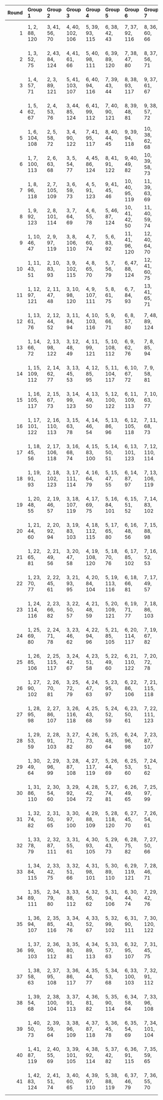 |   Round | Group 1         | Group 2         | Group 3         | Group 4         | Group 5         | Group 6         | Group 7         | Group 8          | Group 9          | Group 10         | Group 11         | Group 12         | Group 13         | Group 14         | Group 15         | Group 16         | Group 17         | Group 18         | Group 19         | Group 20         | Group 21         | Group 22         | Group 23         | Group 24         | Group 25         | Group 26         | Group 27         | Group 28         | Group 29         | Group 30         | Group 31         |
|--------:|:----------------|:----------------|:----------------|:----------------|:----------------|:----------------|:----------------|:-----------------|:-----------------|:-----------------|:-----------------|:-----------------|:-----------------|:-----------------|:-----------------|:-----------------|:-----------------|:-----------------|:-----------------|:-----------------|:-----------------|:-----------------|:-----------------|:-----------------|:-----------------|:-----------------|:-----------------|:-----------------|:-----------------|:-----------------|:-----------------|
|       1 | 1, 2, 88, 120   | 3, 41, 56, 70   | 4, 40, 102, 106 | 5, 39, 93, 115  | 6, 38, 42, 43   | 7, 37, 92, 116  | 8, 36, 60, 66   | 9, 35, 98, 110   | 10, 34, 48, 78   | 11, 33, 46, 80   | 12, 32, 55, 71   | 13, 31, 103, 105 | 14, 30, 94, 114  | 15, 29, 85, 123  | 16, 28, 50, 76   | 17, 27, 59, 67   | 18, 26, 99, 109  | 19, 25, 90, 118  | 20, 24, 45, 81   | 21, 23, 54, 72   | 22, 63, 104, 124 | 44, 82, 97, 111  | 47, 79, 83, 84   | 49, 77, 101, 107 | 51, 75, 89, 119  | 52, 74, 87, 121  | 53, 73, 96, 112  | 57, 69, 91, 117  | 58, 68, 100, 108 | 61, 65, 86, 122  | 62, 64, 95, 113  |
|       2 | 1, 3, 52, 75    | 2, 43, 84, 124  | 4, 41, 61, 66   | 5, 40, 98, 111  | 6, 39, 89, 120  | 7, 38, 47, 80   | 8, 37, 56, 71   | 9, 36, 103, 106  | 10, 35, 94, 115  | 11, 34, 83, 85   | 12, 33, 51, 76   | 13, 32, 60, 67   | 14, 31, 58, 69   | 15, 30, 90, 119  | 16, 29, 46, 81   | 17, 28, 96, 113  | 18, 27, 63, 64   | 19, 26, 95, 114  | 20, 25, 86, 123  | 21, 24, 50, 77   | 22, 23, 100, 109 | 42, 44, 93, 116  | 45, 82, 102, 107 | 48, 79, 88, 121  | 49, 78, 97, 112  | 53, 74, 92, 117  | 54, 73, 101, 108 | 55, 72, 99, 110  | 57, 70, 87, 122  | 59, 68, 104, 105 | 62, 65, 91, 118  |
|       3 | 1, 4, 57, 71    | 2, 3, 89, 121   | 5, 41, 103, 107 | 6, 40, 94, 116  | 7, 39, 43, 44   | 8, 38, 93, 117  | 9, 37, 61, 67   | 10, 36, 99, 111  | 11, 35, 49, 79   | 12, 34, 47, 81   | 13, 33, 56, 72   | 14, 32, 104, 106 | 15, 31, 95, 115  | 16, 30, 83, 86   | 17, 29, 51, 77   | 18, 28, 60, 68   | 19, 27, 100, 110 | 20, 26, 91, 119  | 21, 25, 46, 82   | 22, 24, 55, 73   | 23, 64, 105, 124 | 42, 45, 98, 112  | 48, 80, 84, 85   | 50, 78, 102, 108 | 52, 76, 90, 120  | 53, 75, 88, 122  | 54, 74, 97, 113  | 58, 70, 92, 118  | 59, 69, 101, 109 | 62, 66, 87, 123  | 63, 65, 96, 114  |
|       4 | 1, 5, 62, 67    | 2, 4, 53, 76    | 3, 44, 85, 124  | 6, 41, 99, 112  | 7, 40, 90, 121  | 8, 39, 48, 81   | 9, 38, 57, 72   | 10, 37, 104, 107 | 11, 36, 95, 116  | 12, 35, 84, 86   | 13, 34, 52, 77   | 14, 33, 61, 68   | 15, 32, 59, 70   | 16, 31, 91, 120  | 17, 30, 47, 82   | 18, 29, 97, 114  | 19, 28, 64, 65   | 20, 27, 96, 115  | 21, 26, 83, 87   | 22, 25, 51, 78   | 23, 24, 101, 110 | 42, 46, 103, 108 | 43, 45, 94, 117  | 49, 80, 89, 122  | 50, 79, 98, 113  | 54, 75, 93, 118  | 55, 74, 102, 109 | 56, 73, 100, 111 | 58, 71, 88, 123  | 60, 69, 105, 106 | 63, 66, 92, 119  |
|       5 | 1, 6, 104, 108  | 2, 5, 58, 72    | 3, 4, 90, 122   | 7, 41, 95, 117  | 8, 40, 44, 45   | 9, 39, 94, 118  | 10, 38, 62, 68  | 11, 37, 100, 112 | 12, 36, 50, 80   | 13, 35, 48, 82   | 14, 34, 57, 73   | 15, 33, 105, 107 | 16, 32, 96, 116  | 17, 31, 84, 87   | 18, 30, 52, 78   | 19, 29, 61, 69   | 20, 28, 101, 111 | 21, 27, 92, 120  | 22, 26, 42, 47   | 23, 25, 56, 74   | 24, 65, 106, 124 | 43, 46, 99, 113  | 49, 81, 85, 86   | 51, 79, 103, 109 | 53, 77, 91, 121  | 54, 76, 89, 123  | 55, 75, 98, 114  | 59, 71, 93, 119  | 60, 70, 102, 110 | 63, 67, 83, 88   | 64, 66, 97, 115  |
|       6 | 1, 7, 100, 113  | 2, 6, 63, 68    | 3, 5, 54, 77    | 4, 45, 86, 124  | 8, 41, 91, 122  | 9, 40, 49, 82   | 10, 39, 58, 73  | 11, 38, 105, 108 | 12, 37, 96, 117  | 13, 36, 85, 87   | 14, 35, 53, 78   | 15, 34, 62, 69   | 16, 33, 60, 71   | 17, 32, 92, 121  | 18, 31, 42, 48   | 19, 30, 98, 115  | 20, 29, 65, 66   | 21, 28, 97, 116  | 22, 27, 84, 88   | 23, 26, 52, 79   | 24, 25, 102, 111 | 43, 47, 104, 109 | 44, 46, 95, 118  | 50, 81, 90, 123  | 51, 80, 99, 114  | 55, 76, 94, 119  | 56, 75, 103, 110 | 57, 74, 101, 112 | 59, 72, 83, 89   | 61, 70, 106, 107 | 64, 67, 93, 120  |
|       7 | 1, 8, 96, 118   | 2, 7, 105, 109  | 3, 6, 59, 73    | 4, 5, 91, 123   | 9, 41, 45, 46   | 10, 40, 95, 119 | 11, 39, 63, 69  | 12, 38, 101, 113 | 13, 37, 51, 81   | 14, 36, 42, 49   | 15, 35, 58, 74   | 16, 34, 106, 108 | 17, 33, 97, 117  | 18, 32, 85, 88   | 19, 31, 53, 79   | 20, 30, 62, 70   | 21, 29, 102, 112 | 22, 28, 93, 121  | 23, 27, 43, 48   | 24, 26, 57, 75   | 25, 66, 107, 124 | 44, 47, 100, 114 | 50, 82, 86, 87   | 52, 80, 104, 110 | 54, 78, 92, 122  | 55, 77, 83, 90   | 56, 76, 99, 115  | 60, 72, 94, 120  | 61, 71, 103, 111 | 64, 68, 84, 89   | 65, 67, 98, 116  |
|       8 | 1, 9, 92, 123   | 2, 8, 101, 114  | 3, 7, 64, 69    | 4, 6, 55, 78    | 5, 46, 87, 124  | 10, 41, 42, 50  | 11, 40, 59, 74  | 12, 39, 106, 109 | 13, 38, 97, 118  | 14, 37, 86, 88   | 15, 36, 54, 79   | 16, 35, 63, 70   | 17, 34, 61, 72   | 18, 33, 93, 122  | 19, 32, 43, 49   | 20, 31, 99, 116  | 21, 30, 66, 67   | 22, 29, 98, 117  | 23, 28, 85, 89   | 24, 27, 53, 80   | 25, 26, 103, 112 | 44, 48, 105, 110 | 45, 47, 96, 119  | 51, 82, 83, 91   | 52, 81, 100, 115 | 56, 77, 95, 120  | 57, 76, 104, 111 | 58, 75, 102, 113 | 60, 73, 84, 90   | 62, 71, 107, 108 | 65, 68, 94, 121  |
|       9 | 1, 10, 46, 47   | 2, 9, 97, 119   | 3, 8, 106, 110  | 4, 7, 60, 74    | 5, 6, 83, 92    | 11, 41, 96, 120 | 12, 40, 64, 70  | 13, 39, 102, 114 | 14, 38, 52, 82   | 15, 37, 43, 50   | 16, 36, 59, 75   | 17, 35, 107, 109 | 18, 34, 98, 118  | 19, 33, 86, 89   | 20, 32, 54, 80   | 21, 31, 63, 71   | 22, 30, 103, 113 | 23, 29, 94, 122  | 24, 28, 44, 49   | 25, 27, 58, 76   | 26, 67, 108, 124 | 42, 51, 87, 88   | 45, 48, 101, 115 | 53, 81, 105, 111 | 55, 79, 93, 123  | 56, 78, 84, 91   | 57, 77, 100, 116 | 61, 73, 95, 121  | 62, 72, 104, 112 | 65, 69, 85, 90   | 66, 68, 99, 117  |
|      10 | 1, 11, 43, 51   | 2, 10, 83, 93   | 3, 9, 102, 115  | 4, 8, 65, 70    | 5, 7, 56, 79    | 6, 47, 88, 124  | 12, 41, 60, 75  | 13, 40, 107, 110 | 14, 39, 98, 119  | 15, 38, 87, 89   | 16, 37, 55, 80   | 17, 36, 64, 71   | 18, 35, 62, 73   | 19, 34, 94, 123  | 20, 33, 44, 50   | 21, 32, 100, 117 | 22, 31, 67, 68   | 23, 30, 99, 118  | 24, 29, 86, 90   | 25, 28, 54, 81   | 26, 27, 104, 113 | 42, 52, 84, 92   | 45, 49, 106, 111 | 46, 48, 97, 120  | 53, 82, 101, 116 | 57, 78, 96, 121  | 58, 77, 105, 112 | 59, 76, 103, 114 | 61, 74, 85, 91   | 63, 72, 108, 109 | 66, 69, 95, 122  |
|      11 | 1, 12, 97, 121  | 2, 11, 47, 48   | 3, 10, 98, 120  | 4, 9, 107, 111  | 5, 8, 61, 75    | 6, 7, 84, 93    | 13, 41, 65, 71  | 14, 40, 103, 115 | 15, 39, 42, 53   | 16, 38, 44, 51   | 17, 37, 60, 76   | 18, 36, 108, 110 | 19, 35, 99, 119  | 20, 34, 87, 90   | 21, 33, 55, 81   | 22, 32, 64, 72   | 23, 31, 104, 114 | 24, 30, 95, 123  | 25, 29, 45, 50   | 26, 28, 59, 77   | 27, 68, 109, 124 | 43, 52, 88, 89   | 46, 49, 102, 116 | 54, 82, 106, 112 | 56, 80, 83, 94   | 57, 79, 85, 92   | 58, 78, 101, 117 | 62, 74, 96, 122  | 63, 73, 105, 113 | 66, 70, 86, 91   | 67, 69, 100, 118 |
|      12 | 1, 13, 61, 76   | 2, 12, 44, 52   | 3, 11, 84, 94   | 4, 10, 103, 116 | 5, 9, 66, 71    | 6, 8, 57, 80    | 7, 48, 89, 124  | 14, 41, 108, 111 | 15, 40, 99, 120  | 16, 39, 88, 90   | 17, 38, 56, 81   | 18, 37, 65, 72   | 19, 36, 63, 74   | 20, 35, 83, 95   | 21, 34, 45, 51   | 22, 33, 101, 118 | 23, 32, 68, 69   | 24, 31, 100, 119 | 25, 30, 87, 91   | 26, 29, 55, 82   | 27, 28, 105, 114 | 42, 54, 102, 117 | 43, 53, 85, 93   | 46, 50, 107, 112 | 47, 49, 98, 121  | 58, 79, 97, 122  | 59, 78, 106, 113 | 60, 77, 104, 115 | 62, 75, 86, 92   | 64, 73, 109, 110 | 67, 70, 96, 123  |
|      13 | 1, 14, 66, 72   | 2, 13, 98, 122  | 3, 12, 48, 49   | 4, 11, 99, 121  | 5, 10, 108, 112 | 6, 9, 62, 76    | 7, 8, 85, 94    | 15, 41, 104, 116 | 16, 40, 43, 54   | 17, 39, 45, 52   | 18, 38, 61, 77   | 19, 37, 109, 111 | 20, 36, 100, 120 | 21, 35, 88, 91   | 22, 34, 56, 82   | 23, 33, 65, 73   | 24, 32, 105, 115 | 25, 31, 83, 96   | 26, 30, 46, 51   | 27, 29, 60, 78   | 28, 69, 110, 124 | 42, 55, 107, 113 | 44, 53, 89, 90   | 47, 50, 103, 117 | 57, 81, 84, 95   | 58, 80, 86, 93   | 59, 79, 102, 118 | 63, 75, 97, 123  | 64, 74, 106, 114 | 67, 71, 87, 92   | 68, 70, 101, 119 |
|      14 | 1, 15, 109, 112 | 2, 14, 62, 77   | 3, 13, 45, 53   | 4, 12, 85, 95   | 5, 11, 104, 117 | 6, 10, 67, 72   | 7, 9, 58, 81    | 8, 49, 90, 124   | 16, 41, 100, 121 | 17, 40, 89, 91   | 18, 39, 57, 82   | 19, 38, 66, 73   | 20, 37, 64, 75   | 21, 36, 84, 96   | 22, 35, 46, 52   | 23, 34, 102, 119 | 24, 33, 69, 70   | 25, 32, 101, 120 | 26, 31, 88, 92   | 27, 30, 42, 56   | 28, 29, 106, 115 | 43, 55, 103, 118 | 44, 54, 86, 94   | 47, 51, 108, 113 | 48, 50, 99, 122  | 59, 80, 98, 123  | 60, 79, 107, 114 | 61, 78, 105, 116 | 63, 76, 87, 93   | 65, 74, 110, 111 | 68, 71, 83, 97   |
|      15 | 1, 16, 105, 117 | 2, 15, 67, 73   | 3, 14, 99, 123  | 4, 13, 49, 50   | 5, 12, 100, 122 | 6, 11, 109, 113 | 7, 10, 63, 77   | 8, 9, 86, 95     | 17, 41, 44, 55   | 18, 40, 46, 53   | 19, 39, 62, 78   | 20, 38, 110, 112 | 21, 37, 101, 121 | 22, 36, 89, 92   | 23, 35, 42, 57   | 24, 34, 66, 74   | 25, 33, 106, 116 | 26, 32, 84, 97   | 27, 31, 47, 52   | 28, 30, 61, 79   | 29, 70, 111, 124 | 43, 56, 108, 114 | 45, 54, 90, 91   | 48, 51, 104, 118 | 58, 82, 85, 96   | 59, 81, 87, 94   | 60, 80, 103, 119 | 64, 76, 83, 98   | 65, 75, 107, 115 | 68, 72, 88, 93   | 69, 71, 102, 120 |
|      16 | 1, 17, 101, 122 | 2, 16, 110, 113 | 3, 15, 63, 78   | 4, 14, 46, 54   | 5, 13, 86, 96   | 6, 12, 105, 118 | 7, 11, 68, 73   | 8, 10, 59, 82    | 9, 50, 91, 124   | 18, 41, 90, 92   | 19, 40, 42, 58   | 20, 39, 67, 74   | 21, 38, 65, 76   | 22, 37, 85, 97   | 23, 36, 47, 53   | 24, 35, 103, 120 | 25, 34, 70, 71   | 26, 33, 102, 121 | 27, 32, 89, 93   | 28, 31, 43, 57   | 29, 30, 107, 116 | 44, 56, 104, 119 | 45, 55, 87, 95   | 48, 52, 109, 114 | 49, 51, 100, 123 | 60, 81, 83, 99   | 61, 80, 108, 115 | 62, 79, 106, 117 | 64, 77, 88, 94   | 66, 75, 111, 112 | 69, 72, 84, 98   |
|      17 | 1, 18, 45, 56   | 2, 17, 106, 118 | 3, 16, 68, 74   | 4, 15, 83, 100  | 5, 14, 50, 51   | 6, 13, 101, 123 | 7, 12, 110, 114 | 8, 11, 64, 78    | 9, 10, 87, 96    | 19, 41, 47, 54   | 20, 40, 63, 79   | 21, 39, 111, 113 | 22, 38, 102, 122 | 23, 37, 90, 93   | 24, 36, 43, 58   | 25, 35, 67, 75   | 26, 34, 107, 117 | 27, 33, 85, 98   | 28, 32, 48, 53   | 29, 31, 62, 80   | 30, 71, 112, 124 | 42, 59, 86, 97   | 44, 57, 109, 115 | 46, 55, 91, 92   | 49, 52, 105, 119 | 60, 82, 88, 95   | 61, 81, 104, 120 | 65, 77, 84, 99   | 66, 76, 108, 116 | 69, 73, 89, 94   | 70, 72, 103, 121 |
|      18 | 1, 19, 91, 93   | 2, 18, 102, 123 | 3, 17, 111, 114 | 4, 16, 64, 79   | 5, 15, 47, 55   | 6, 14, 87, 97   | 7, 13, 106, 119 | 8, 12, 69, 74    | 9, 11, 42, 60    | 10, 51, 92, 124  | 20, 41, 43, 59   | 21, 40, 68, 75   | 22, 39, 66, 77   | 23, 38, 86, 98   | 24, 37, 48, 54   | 25, 36, 104, 121 | 26, 35, 71, 72   | 27, 34, 103, 122 | 28, 33, 90, 94   | 29, 32, 44, 58   | 30, 31, 108, 117 | 45, 57, 105, 120 | 46, 56, 88, 96   | 49, 53, 110, 115 | 50, 52, 83, 101  | 61, 82, 84, 100  | 62, 81, 109, 116 | 63, 80, 107, 118 | 65, 78, 89, 95   | 67, 76, 112, 113 | 70, 73, 85, 99   |
|      19 | 1, 20, 48, 55   | 2, 19, 46, 57   | 3, 18, 107, 119 | 4, 17, 69, 75   | 5, 16, 84, 101  | 6, 15, 51, 52   | 7, 14, 83, 102  | 8, 13, 111, 115  | 9, 12, 65, 79    | 10, 11, 88, 97   | 21, 41, 64, 80   | 22, 40, 112, 114 | 23, 39, 103, 123 | 24, 38, 91, 94   | 25, 37, 44, 59   | 26, 36, 68, 76   | 27, 35, 108, 118 | 28, 34, 86, 99   | 29, 33, 49, 54   | 30, 32, 63, 81   | 31, 72, 113, 124 | 42, 61, 89, 96   | 43, 60, 87, 98   | 45, 58, 110, 116 | 47, 56, 92, 93   | 50, 53, 106, 120 | 62, 82, 105, 121 | 66, 78, 85, 100  | 67, 77, 109, 117 | 70, 74, 90, 95   | 71, 73, 104, 122 |
|      20 | 1, 21, 44, 60   | 2, 20, 92, 94   | 3, 19, 83, 103  | 4, 18, 112, 115 | 5, 17, 65, 80   | 6, 16, 48, 56   | 7, 15, 88, 98   | 8, 14, 107, 120  | 9, 13, 70, 75    | 10, 12, 43, 61   | 11, 52, 93, 124  | 22, 41, 69, 76   | 23, 40, 67, 78   | 24, 39, 87, 99   | 25, 38, 49, 55   | 26, 37, 105, 122 | 27, 36, 72, 73   | 28, 35, 104, 123 | 29, 34, 91, 95   | 30, 33, 45, 59   | 31, 32, 109, 118 | 42, 62, 85, 101  | 46, 58, 106, 121 | 47, 57, 89, 97   | 50, 54, 111, 116 | 51, 53, 84, 102  | 63, 82, 110, 117 | 64, 81, 108, 119 | 66, 79, 90, 96   | 68, 77, 113, 114 | 71, 74, 86, 100  |
|      21 | 1, 22, 65, 81   | 2, 21, 49, 56   | 3, 20, 47, 58   | 4, 19, 108, 120 | 5, 18, 70, 76   | 6, 17, 85, 102  | 7, 16, 52, 53   | 8, 15, 84, 103   | 9, 14, 112, 116  | 10, 13, 66, 80   | 11, 12, 89, 98   | 23, 41, 113, 115 | 24, 40, 83, 104  | 25, 39, 92, 95   | 26, 38, 45, 60   | 27, 37, 69, 77   | 28, 36, 109, 119 | 29, 35, 87, 100  | 30, 34, 50, 55   | 31, 33, 64, 82   | 32, 73, 114, 124 | 42, 63, 106, 122 | 43, 62, 90, 97   | 44, 61, 88, 99   | 46, 59, 111, 117 | 48, 57, 93, 94   | 51, 54, 107, 121 | 67, 79, 86, 101  | 68, 78, 110, 118 | 71, 75, 91, 96   | 72, 74, 105, 123 |
|      22 | 1, 23, 70, 77   | 2, 22, 45, 61   | 3, 21, 93, 95   | 4, 20, 84, 104  | 5, 19, 113, 116 | 6, 18, 66, 81   | 7, 17, 49, 57   | 8, 16, 89, 99    | 9, 15, 108, 121  | 10, 14, 71, 76   | 11, 13, 44, 62   | 12, 53, 94, 124  | 24, 41, 68, 79   | 25, 40, 88, 100  | 26, 39, 50, 56   | 27, 38, 106, 123 | 28, 37, 73, 74   | 29, 36, 83, 105  | 30, 35, 92, 96   | 31, 34, 46, 60   | 32, 33, 110, 119 | 42, 64, 111, 118 | 43, 63, 86, 102  | 47, 59, 107, 122 | 48, 58, 90, 98   | 51, 55, 112, 117 | 52, 54, 85, 103  | 65, 82, 109, 120 | 67, 80, 91, 97   | 69, 78, 114, 115 | 72, 75, 87, 101  |
|      23 | 1, 24, 114, 116 | 2, 23, 66, 82   | 3, 22, 50, 57   | 4, 21, 48, 59   | 5, 20, 109, 121 | 6, 19, 71, 77   | 7, 18, 86, 103  | 8, 17, 53, 54    | 9, 16, 85, 104   | 10, 15, 113, 117 | 11, 14, 67, 81   | 12, 13, 90, 99   | 25, 41, 84, 105  | 26, 40, 93, 96   | 27, 39, 46, 61   | 28, 38, 70, 78   | 29, 37, 110, 120 | 30, 36, 88, 101  | 31, 35, 51, 56   | 32, 34, 42, 65   | 33, 74, 115, 124 | 43, 64, 107, 123 | 44, 63, 91, 98   | 45, 62, 89, 100  | 47, 60, 112, 118 | 49, 58, 94, 95   | 52, 55, 108, 122 | 68, 80, 87, 102  | 69, 79, 111, 119 | 72, 76, 92, 97   | 73, 75, 83, 106  |
|      24 | 1, 25, 69, 80   | 2, 24, 71, 78   | 3, 23, 46, 62   | 4, 22, 94, 96   | 5, 21, 85, 105  | 6, 20, 114, 117 | 7, 19, 67, 82   | 8, 18, 50, 58    | 9, 17, 90, 100   | 10, 16, 109, 122 | 11, 15, 72, 77   | 12, 14, 45, 63   | 13, 54, 95, 124  | 26, 41, 89, 101  | 27, 40, 51, 57   | 28, 39, 83, 107  | 29, 38, 74, 75   | 30, 37, 84, 106  | 31, 36, 93, 97   | 32, 35, 47, 61   | 33, 34, 111, 120 | 42, 66, 110, 121 | 43, 65, 112, 119 | 44, 64, 87, 103  | 48, 60, 108, 123 | 49, 59, 91, 99   | 52, 56, 113, 118 | 53, 55, 86, 104  | 68, 81, 92, 98   | 70, 79, 115, 116 | 73, 76, 88, 102  |
|      25 | 1, 26, 85, 106  | 2, 25, 115, 117 | 3, 24, 42, 67   | 4, 23, 51, 58   | 5, 22, 49, 60   | 6, 21, 110, 122 | 7, 20, 72, 78   | 8, 19, 87, 104   | 9, 18, 54, 55    | 10, 17, 86, 105  | 11, 16, 114, 118 | 12, 15, 68, 82   | 13, 14, 91, 100  | 27, 41, 94, 97   | 28, 40, 47, 62   | 29, 39, 71, 79   | 30, 38, 111, 121 | 31, 37, 89, 102  | 32, 36, 52, 57   | 33, 35, 43, 66   | 34, 75, 116, 124 | 44, 65, 83, 108  | 45, 64, 92, 99   | 46, 63, 90, 101  | 48, 61, 113, 119 | 50, 59, 95, 96   | 53, 56, 109, 123 | 69, 81, 88, 103  | 70, 80, 112, 120 | 73, 77, 93, 98   | 74, 76, 84, 107  |
|      26 | 1, 27, 90, 102  | 2, 26, 70, 81   | 3, 25, 72, 79   | 4, 24, 47, 63   | 5, 23, 95, 97   | 6, 22, 86, 106  | 7, 21, 115, 118 | 8, 20, 42, 68    | 9, 19, 51, 59    | 10, 18, 91, 101  | 11, 17, 110, 123 | 12, 16, 73, 78   | 13, 15, 46, 64   | 14, 55, 96, 124  | 28, 41, 52, 58   | 29, 40, 84, 108  | 30, 39, 75, 76   | 31, 38, 85, 107  | 32, 37, 94, 98   | 33, 36, 48, 62   | 34, 35, 112, 121 | 43, 67, 111, 122 | 44, 66, 113, 120 | 45, 65, 88, 104  | 49, 61, 83, 109  | 50, 60, 92, 100  | 53, 57, 114, 119 | 54, 56, 87, 105  | 69, 82, 93, 99   | 71, 80, 116, 117 | 74, 77, 89, 103  |
|      27 | 1, 28, 95, 98   | 2, 27, 86, 107  | 3, 26, 116, 118 | 4, 25, 43, 68   | 5, 24, 52, 59   | 6, 23, 50, 61   | 7, 22, 111, 123 | 8, 21, 73, 79    | 9, 20, 88, 105   | 10, 19, 55, 56   | 11, 18, 87, 106  | 12, 17, 115, 119 | 13, 16, 42, 69   | 14, 15, 92, 101  | 29, 41, 48, 63   | 30, 40, 72, 80   | 31, 39, 112, 122 | 32, 38, 90, 103  | 33, 37, 53, 58   | 34, 36, 44, 67   | 35, 76, 117, 124 | 45, 66, 84, 109  | 46, 65, 93, 100  | 47, 64, 91, 102  | 49, 62, 114, 120 | 51, 60, 96, 97   | 54, 57, 83, 110  | 70, 82, 89, 104  | 71, 81, 113, 121 | 74, 78, 94, 99   | 75, 77, 85, 108  |
|      28 | 1, 29, 53, 59   | 2, 28, 91, 103  | 3, 27, 71, 82   | 4, 26, 73, 80   | 5, 25, 48, 64   | 6, 24, 96, 98   | 7, 23, 87, 107  | 8, 22, 116, 119  | 9, 21, 43, 69    | 10, 20, 52, 60   | 11, 19, 92, 102  | 12, 18, 83, 111  | 13, 17, 74, 79   | 14, 16, 47, 65   | 15, 56, 97, 124  | 30, 41, 85, 109  | 31, 40, 76, 77   | 32, 39, 86, 108  | 33, 38, 95, 99   | 34, 37, 49, 63   | 35, 36, 113, 122 | 42, 70, 94, 100  | 44, 68, 112, 123 | 45, 67, 114, 121 | 46, 66, 89, 105  | 50, 62, 84, 110  | 51, 61, 93, 101  | 54, 58, 115, 120 | 55, 57, 88, 106  | 72, 81, 117, 118 | 75, 78, 90, 104  |
|      29 | 1, 30, 49, 64   | 2, 29, 96, 99   | 3, 28, 87, 108  | 4, 27, 117, 119 | 5, 26, 44, 69   | 6, 25, 53, 60   | 7, 24, 51, 62   | 8, 23, 83, 112   | 9, 22, 74, 80    | 10, 21, 89, 106  | 11, 20, 56, 57   | 12, 19, 88, 107  | 13, 18, 116, 120 | 14, 17, 43, 70   | 15, 16, 93, 102  | 31, 41, 73, 81   | 32, 40, 113, 123 | 33, 39, 91, 104  | 34, 38, 54, 59   | 35, 37, 45, 68   | 36, 77, 118, 124 | 42, 71, 90, 105  | 46, 67, 85, 110  | 47, 66, 94, 101  | 48, 65, 92, 103  | 50, 63, 115, 121 | 52, 61, 97, 98   | 55, 58, 84, 111  | 72, 82, 114, 122 | 75, 79, 95, 100  | 76, 78, 86, 109  |
|      30 | 1, 31, 86, 110  | 2, 30, 54, 60   | 3, 29, 92, 104  | 4, 28, 42, 72   | 5, 27, 74, 81   | 6, 26, 49, 65   | 7, 25, 97, 99   | 8, 24, 88, 108   | 9, 23, 117, 120  | 10, 22, 44, 70   | 11, 21, 53, 61   | 12, 20, 93, 103  | 13, 19, 84, 112  | 14, 18, 75, 80   | 15, 17, 48, 66   | 16, 57, 98, 124  | 32, 41, 77, 78   | 33, 40, 87, 109  | 34, 39, 96, 100  | 35, 38, 50, 64   | 36, 37, 114, 123 | 43, 71, 95, 101  | 45, 69, 83, 113  | 46, 68, 115, 122 | 47, 67, 90, 106  | 51, 63, 85, 111  | 52, 62, 94, 102  | 55, 59, 116, 121 | 56, 58, 89, 107  | 73, 82, 118, 119 | 76, 79, 91, 105  |
|      31 | 1, 32, 74, 82   | 2, 31, 50, 65   | 3, 30, 97, 100  | 4, 29, 88, 109  | 5, 28, 118, 120 | 6, 27, 45, 70   | 7, 26, 54, 61   | 8, 25, 52, 63    | 9, 24, 84, 113   | 10, 23, 75, 81   | 11, 22, 90, 107  | 12, 21, 57, 58   | 13, 20, 89, 108  | 14, 19, 117, 121 | 15, 18, 44, 71   | 16, 17, 94, 103  | 33, 41, 83, 114  | 34, 40, 92, 105  | 35, 39, 55, 60   | 36, 38, 46, 69   | 37, 78, 119, 124 | 42, 73, 115, 123 | 43, 72, 91, 106  | 47, 68, 86, 111  | 48, 67, 95, 102  | 49, 66, 93, 104  | 51, 64, 116, 122 | 53, 62, 98, 99   | 56, 59, 85, 112  | 76, 80, 96, 101  | 77, 79, 87, 110  |
|      32 | 1, 33, 78, 79   | 2, 32, 87, 111  | 3, 31, 55, 61   | 4, 30, 93, 105  | 5, 29, 43, 73   | 6, 28, 75, 82   | 7, 27, 50, 66   | 8, 26, 98, 100   | 9, 25, 89, 109   | 10, 24, 118, 121 | 11, 23, 45, 71   | 12, 22, 54, 62   | 13, 21, 94, 104  | 14, 20, 85, 113  | 15, 19, 76, 81   | 16, 18, 49, 67   | 17, 58, 99, 124  | 34, 41, 88, 110  | 35, 40, 97, 101  | 36, 39, 51, 65   | 37, 38, 83, 115  | 42, 74, 119, 120 | 44, 72, 96, 102  | 46, 70, 84, 114  | 47, 69, 116, 123 | 48, 68, 91, 107  | 52, 64, 86, 112  | 53, 63, 95, 103  | 56, 60, 117, 122 | 57, 59, 90, 108  | 77, 80, 92, 106  |
|      33 | 1, 34, 84, 115  | 2, 33, 42, 75   | 3, 32, 51, 66   | 4, 31, 98, 101  | 5, 30, 89, 110  | 6, 29, 119, 121 | 7, 28, 46, 71   | 8, 27, 55, 62    | 9, 26, 53, 64    | 10, 25, 85, 114  | 11, 24, 76, 82   | 12, 23, 91, 108  | 13, 22, 58, 59   | 14, 21, 90, 109  | 15, 20, 118, 122 | 16, 19, 45, 72   | 17, 18, 95, 104  | 35, 41, 93, 106  | 36, 40, 56, 61   | 37, 39, 47, 70   | 38, 79, 120, 124 | 43, 74, 83, 116  | 44, 73, 92, 107  | 48, 69, 87, 112  | 49, 68, 96, 103  | 50, 67, 94, 105  | 52, 65, 117, 123 | 54, 63, 99, 100  | 57, 60, 86, 113  | 77, 81, 97, 102  | 78, 80, 88, 111  |
|      34 | 1, 35, 89, 111  | 2, 34, 79, 80   | 3, 33, 88, 112  | 4, 32, 56, 62   | 5, 31, 94, 106  | 6, 30, 44, 74   | 7, 29, 42, 76   | 8, 28, 51, 67    | 9, 27, 99, 101   | 10, 26, 90, 110  | 11, 25, 119, 122 | 12, 24, 46, 72   | 13, 23, 55, 63   | 14, 22, 95, 105  | 15, 21, 86, 114  | 16, 20, 77, 82   | 17, 19, 50, 68   | 18, 59, 100, 124 | 36, 41, 98, 102  | 37, 40, 52, 66   | 38, 39, 84, 116  | 43, 75, 120, 121 | 45, 73, 97, 103  | 47, 71, 85, 115  | 48, 70, 83, 117  | 49, 69, 92, 108  | 53, 65, 87, 113  | 54, 64, 96, 104  | 57, 61, 118, 123 | 58, 60, 91, 109  | 78, 81, 93, 107  |
|      35 | 1, 36, 94, 107  | 2, 35, 85, 116  | 3, 34, 43, 76   | 4, 33, 52, 67   | 5, 32, 99, 102  | 6, 31, 90, 111  | 7, 30, 120, 122 | 8, 29, 47, 72    | 9, 28, 56, 63    | 10, 27, 54, 65   | 11, 26, 86, 115  | 12, 25, 42, 77   | 13, 24, 92, 109  | 14, 23, 59, 60   | 15, 22, 91, 110  | 16, 21, 119, 123 | 17, 20, 46, 73   | 18, 19, 96, 105  | 37, 41, 57, 62   | 38, 40, 48, 71   | 39, 80, 121, 124 | 44, 75, 84, 117  | 45, 74, 93, 108  | 49, 70, 88, 113  | 50, 69, 97, 104  | 51, 68, 95, 106  | 53, 66, 83, 118  | 55, 64, 100, 101 | 58, 61, 87, 114  | 78, 82, 98, 103  | 79, 81, 89, 112  |
|      36 | 1, 37, 99, 103  | 2, 36, 90, 112  | 3, 35, 80, 81   | 4, 34, 89, 113  | 5, 33, 57, 63   | 6, 32, 95, 107  | 7, 31, 45, 75   | 8, 30, 43, 77    | 9, 29, 52, 68    | 10, 28, 100, 102 | 11, 27, 91, 111  | 12, 26, 120, 123 | 13, 25, 47, 73   | 14, 24, 56, 64   | 15, 23, 96, 106  | 16, 22, 87, 115  | 17, 21, 42, 78   | 18, 20, 51, 69   | 19, 60, 101, 124 | 38, 41, 53, 67   | 39, 40, 85, 117  | 44, 76, 121, 122 | 46, 74, 98, 104  | 48, 72, 86, 116  | 49, 71, 84, 118  | 50, 70, 93, 109  | 54, 66, 88, 114  | 55, 65, 97, 105  | 58, 62, 83, 119  | 59, 61, 92, 110  | 79, 82, 94, 108  |
|      37 | 1, 38, 58, 63   | 2, 37, 95, 108  | 3, 36, 86, 117  | 4, 35, 44, 77   | 5, 34, 53, 68   | 6, 33, 100, 103 | 7, 32, 91, 112  | 8, 31, 121, 123  | 9, 30, 48, 73    | 10, 29, 57, 64   | 11, 28, 55, 66   | 12, 27, 87, 116  | 13, 26, 43, 78   | 14, 25, 93, 110  | 15, 24, 60, 61   | 16, 23, 92, 111  | 17, 22, 83, 120  | 18, 21, 47, 74   | 19, 20, 97, 106  | 39, 41, 49, 72   | 40, 81, 122, 124 | 42, 79, 99, 104  | 45, 76, 85, 118  | 46, 75, 94, 109  | 50, 71, 89, 114  | 51, 70, 98, 105  | 52, 69, 96, 107  | 54, 67, 84, 119  | 56, 65, 101, 102 | 59, 62, 88, 115  | 80, 82, 90, 113  |
|      38 | 1, 39, 54, 68   | 2, 38, 100, 104 | 3, 37, 91, 113  | 4, 36, 81, 82   | 5, 35, 90, 114  | 6, 34, 58, 64   | 7, 33, 96, 108  | 8, 32, 46, 76    | 9, 31, 44, 78    | 10, 30, 53, 69   | 11, 29, 101, 103 | 12, 28, 92, 112  | 13, 27, 83, 121  | 14, 26, 48, 74   | 15, 25, 57, 65   | 16, 24, 97, 107  | 17, 23, 88, 116  | 18, 22, 43, 79   | 19, 21, 52, 70   | 20, 61, 102, 124 | 40, 41, 86, 118  | 42, 80, 95, 109  | 45, 77, 122, 123 | 47, 75, 99, 105  | 49, 73, 87, 117  | 50, 72, 85, 119  | 51, 71, 94, 110  | 55, 67, 89, 115  | 56, 66, 98, 106  | 59, 63, 84, 120  | 60, 62, 93, 111  |
|      39 | 1, 40, 50, 73   | 2, 39, 59, 64   | 3, 38, 96, 109  | 4, 37, 87, 118  | 5, 36, 45, 78   | 6, 35, 54, 69   | 7, 34, 101, 104 | 8, 33, 92, 113   | 9, 32, 83, 122   | 10, 31, 49, 74   | 11, 30, 58, 65   | 12, 29, 56, 67   | 13, 28, 88, 117  | 14, 27, 44, 79   | 15, 26, 94, 111  | 16, 25, 61, 62   | 17, 24, 93, 112  | 18, 23, 84, 121  | 19, 22, 48, 75   | 20, 21, 98, 107  | 41, 82, 123, 124 | 42, 81, 91, 114  | 43, 80, 100, 105 | 46, 77, 86, 119  | 47, 76, 95, 110  | 51, 72, 90, 115  | 52, 71, 99, 106  | 53, 70, 97, 108  | 55, 68, 85, 120  | 57, 66, 102, 103 | 60, 63, 89, 116  |
|      40 | 1, 41, 87, 119  | 2, 40, 55, 69   | 3, 39, 101, 105 | 4, 38, 92, 114  | 5, 37, 42, 82   | 6, 36, 91, 115  | 7, 35, 59, 65   | 8, 34, 97, 109   | 9, 33, 47, 77    | 10, 32, 45, 79   | 11, 31, 54, 70   | 12, 30, 102, 104 | 13, 29, 93, 113  | 14, 28, 84, 122  | 15, 27, 49, 75   | 16, 26, 58, 66   | 17, 25, 98, 108  | 18, 24, 89, 117  | 19, 23, 44, 80   | 20, 22, 53, 71   | 21, 62, 103, 124 | 43, 81, 96, 110  | 46, 78, 83, 123  | 48, 76, 100, 106 | 50, 74, 88, 118  | 51, 73, 86, 120  | 52, 72, 95, 111  | 56, 68, 90, 116  | 57, 67, 99, 107  | 60, 64, 85, 121  | 61, 63, 94, 112  |
|      41 | 1, 42, 83, 124  | 2, 41, 51, 74   | 3, 40, 60, 65   | 4, 39, 97, 110  | 5, 38, 88, 119  | 6, 37, 46, 79   | 7, 36, 55, 70   | 8, 35, 102, 105  | 9, 34, 93, 114   | 10, 33, 84, 123  | 11, 32, 50, 75   | 12, 31, 59, 66   | 13, 30, 57, 68   | 14, 29, 89, 118  | 15, 28, 45, 80   | 16, 27, 95, 112  | 17, 26, 62, 63   | 18, 25, 94, 113  | 19, 24, 85, 122  | 20, 23, 49, 76   | 21, 22, 99, 108  | 43, 82, 92, 115  | 44, 81, 101, 106 | 47, 78, 87, 120  | 48, 77, 96, 111  | 52, 73, 91, 116  | 53, 72, 100, 107 | 54, 71, 98, 109  | 56, 69, 86, 121  | 58, 67, 103, 104 | 61, 64, 90, 117  |